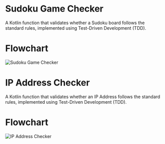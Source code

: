 # Sudoku Game Checker
A Kotlin function that validates whether a Sudoku board follows the standard rules, implemented using Test-Driven Development (TDD).

# Flowchart
![Sudoku Game Checker](https://github.com/user-attachments/assets/2b7d9fc7-0967-4ff1-9510-c019b0474cf4)
# 



# IP Address Checker
A Kotlin function that validates whether an IP Address follows the standard rules, implemented using Test-Driven Development (TDD).

# Flowchart
![IP Address Checker](https://github.com/user-attachments/assets/46bd7566-1cac-4d58-a153-1929ecc32fe1)
